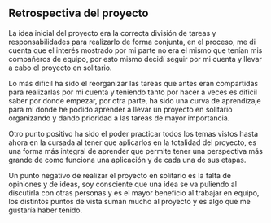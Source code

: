 ## Retrospectiva del proyecto

La idea inicial del proyecto era la correcta división de tareas y responsabilidades para realizarlo de forma conjunta, en el proceso, me di cuenta que el interés mostrado por mi parte no era el mismo que tenían mis compañeros de equipo, por esto mismo decidí seguir por mi cuenta y llevar a cabo el proyecto en solitario.

Lo más dificil ha sido el reorganizar las tareas que antes eran compartidas para realizarlas por mi cuenta y teniendo tanto por hacer a veces es dificil saber por donde empezar, por otra parte, ha sido una curva de aprendizaje para mí donde he podido aprender a llevar un proyecto en solitario organizando y dando prioridad a las tareas de mayor importancia.

Otro punto positivo ha sido el poder practicar todos los temas vistos hasta ahora en la cursada al tener que aplicarlos en la totalidad del proyecto, es una forma más integral de aprender que permite tener una perspectiva más grande de como funciona una aplicación y de cada una de sus etapas.

Un punto negativo de realizar el proyecto en solitario es la falta de opiniones y de ideas, soy consciente que una idea se va puliendo al discutirla con otras personas y es el mayor beneficio al trabajar en equipo, los distintos puntos de vista suman mucho al proyecto y es algo que me gustaría haber tenido.
